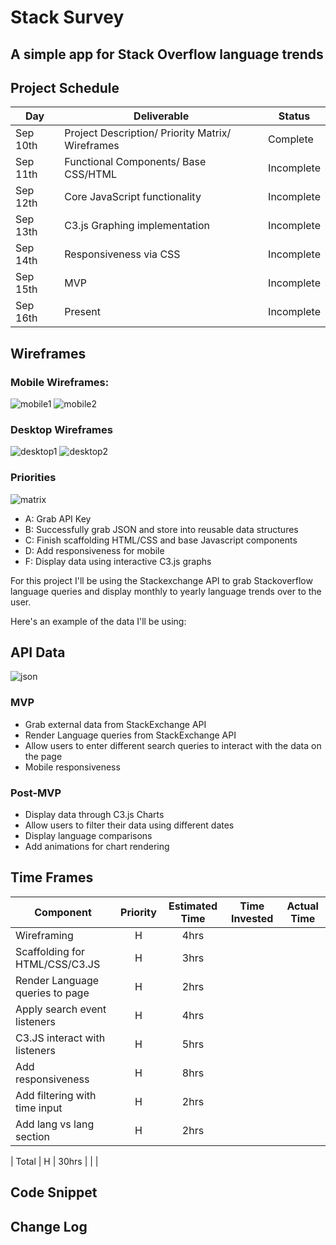 # Stack Survey

## A simple app for Stack Overflow language trends

## Project Schedule

| Day      | Deliverable                                      | Status     |
| -------- | ------------------------------------------------ | ---------- |
| Sep 10th | Project Description/ Priority Matrix/ Wireframes | Complete   |
| Sep 11th | Functional Components/ Base CSS/HTML             | Incomplete |
| Sep 12th | Core JavaScript functionality                    | Incomplete |
| Sep 13th | C3.js Graphing implementation                    | Incomplete |
| Sep 14th | Responsiveness via CSS                           | Incomplete |
| Sep 15th | MVP                                              | Incomplete |
| Sep 16th | Present                                          | Incomplete |

## Wireframes

### Mobile Wireframes:

![mobile1](imgs/wire-frames/mobile-wireframe.jpg)
![mobile2](imgs/wire-frames/mobile-wireframe2.jpg)

### Desktop Wireframes

![desktop1](imgs/wire-frames/desktop-wireframe.jpg)
![desktop2](imgs/wire-frames/desktop-wireframe2.jpg)

### Priorities

![matrix](imgs/wire-frames/priority_matrix.png)

- A: Grab API Key
- B: Successfully grab JSON and store into reusable data structures
- C: Finish scaffolding HTML/CSS and base Javascript components
- D: Add responsiveness for mobile
- F: Display data using interactive C3.js graphs

For this project I'll be using the Stackexchange API to grab Stackoverflow language queries and display monthly to yearly language trends over to the user.

Here's an example of the data I'll be using:

## API Data

![json](imgs/wire-frames/json-example.jpg)

### MVP

- Grab external data from StackExchange API
- Render Language queries from StackExchange API
- Allow users to enter different search queries to interact with the data on the page
- Mobile responsiveness

### Post-MVP

- Display data through C3.js Charts
- Allow users to filter their data using different dates
- Display language comparisons
- Add animations for chart rendering

## Time Frames

| Component                      | Priority | Estimated Time | Time Invested | Actual Time |
| ------------------------------ | :------: | :------------: | :-----------: | :---------: |
| Wireframing                    |    H     |      4hrs      |               |             |
| Scaffolding for HTML/CSS/C3.JS |    H     |      3hrs      |               |             |
| Render Language queries to page|    H     |      2hrs     |               |             |
| Apply search event listeners   |    H     |      4hrs      |               |             |
| C3.JS interact with listeners  |    H     |      5hrs      |               |             |
| Add responsiveness             |    H     |      8hrs      |               |             |
| Add filtering with time  input |    H     |      2hrs      |               |             |
| Add  lang vs lang section      |    H     |      2hrs      |               |             |

| Total                          |    H     |     30hrs     |               |             |

## Code Snippet

## Change Log

